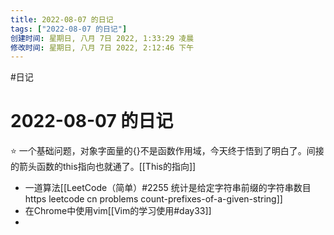 ```yaml
---
title: 2022-08-07 的日记
tags: ["2022-08-07 的日记"]
创建时间: 星期日, 八月 7日 2022, 1:33:29 凌晨
修改时间: 星期日, 八月 7日 2022, 2:12:46 下午
---
```

#日记

# 2022-08-07 的日记

⭐️ 一个基础问题，对象字面量的{}不是函数作用域，今天终于悟到了明白了。间接的箭头函数的this指向也就通了。[[This的指向]]
- 一道算法[[LeetCode（简单）#2255 统计是给定字符串前缀的字符串数目 https leetcode cn problems count-prefixes-of-a-given-string]]
- 在Chrome中使用vim[[Vim的学习使用#day33]]
-